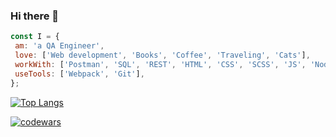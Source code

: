 ### Hi there 👋


```javascript
const I = {
 am: 'a QA Engineer',
 love: ['Web development', 'Books', 'Coffee', 'Traveling', 'Cats'],
 workWith: ['Postman', 'SQL', 'REST', 'HTML', 'CSS', 'SCSS', 'JS', 'Node.js', 'React', 'Redux Toolkit'],
 useTools: ['Webpack', 'Git'],
};
```

[![Top Langs](https://github-readme-stats.vercel.app/api/top-langs/?username=popova-iu-iu&layout=compact)](https://github.com/popova-iu-iu/github-readme-stats)

[![codewars](https://www.codewars.com/users/popova-iu-iu/badges/small)](https://www.codewars.com/users/popova-iu-iu) 


<!--
**popova-iu-iu/popova-iu-iu** is a ✨ _special_ ✨ repository because its `README.md` (this file) appears on your GitHub profile.

Here are some ideas to get you started:

- 🔭 I’m currently working on ...
- 🌱 I’m currently learning ...
- 👯 I’m looking to collaborate on ...
- 🤔 I’m looking for help with ...
- 💬 Ask me about ...
- 📫 How to reach me: ...
- 😄 Pronouns: ...
- ⚡ Fun fact: ...
-->

